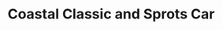 ---
title: "Coastal Classic and Sprots Car"
url: /brunswick/coastal-classic-and-sprots-car/
shop: car repair
---